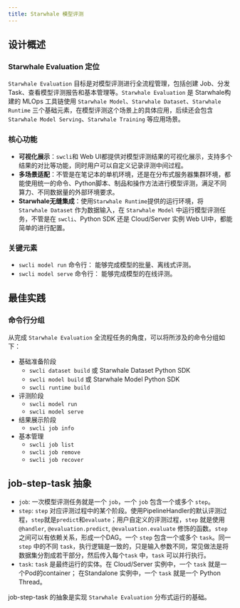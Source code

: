 ```yaml
---
title: Starwhale 模型评测
---
```


## 设计概述

### Starwhale Evaluation 定位

`Starwhale Evaluation` 目标是对模型评测进行全流程管理，包括创建 Job、分发 Task、查看模型评测报告和基本管理等。`Starwhale Evaluation` 是 Starwhale构建的 MLOps 工具链使用 `Starwhale Model`、`Starwhale Dataset`、`Starwhale Runtime` 三个基础元素，在模型评测这个场景上的具体应用，后续还会包含 `Starwhale Model Serving`、`Starwhale Training` 等应用场景。

### 核心功能

- **可视化展示**：`swcli`和 Web UI都提供对模型评测结果的可视化展示，支持多个结果的对比等功能，同时用户可以自定义记录评测中间过程。
- **多场景适配**：不管是在笔记本的单机环境，还是在分布式服务器集群环境，都能使用统一的命令、Python脚本、制品和操作方法进行模型评测，满足不同算力、不同数据量的外部环境要求。
- **Starwhale无缝集成**：使用`Starwhale Runtime`提供的运行环境，将 `Starwhale Dataset` 作为数据输入，在 `Starwhale Model` 中运行模型评测任务，不管是在 `swcli`、Python SDK 还是 Cloud/Server 实例 Web UI中，都能简单的进行配置。

### 关键元素

- `swcli model run` 命令行： 能够完成模型的批量、离线式评测。
- `swcli model serve` 命令行： 能够完成模型的在线评测。

## 最佳实践

### 命令行分组

从完成 `Starwhale Evaluation` 全流程任务的角度，可以将所涉及的命令分组如下：

- 基础准备阶段
  - `swcli dataset build` 或 Starwhale Dataset Python SDK
  - `swcli model build` 或 Starwhale Model Python SDK
  - `swcli runtime build`
- 评测阶段
  - `swcli model run`
  - `swcli model serve`
- 结果展示阶段
  - `swcli job info`
- 基本管理
  - `swcli job list`
  - `swcli job remove`
  - `swcli job recover`

## job-step-task 抽象

- `job`: 一次模型评测任务就是一个 `job`，一个 `job` 包含一个或多个 `step`。
- `step`: `step` 对应评测过程中的某个阶段。使用PipelineHandler的默认评测过程，`step`就是`predict`和`evaluate`；用户自定义的评测过程，`step` 就是使用 `@handler`, `@evaluation.predict`, `@evaluation.evaluate` 修饰的函数。`step` 之间可以有依赖关系，形成一个DAG。一个 `step` 包含一个或多个 `task`。同一 `step` 中的不同 `task`，执行逻辑是一致的，只是输入参数不同，常见做法是将数据集分割成若干部分，然后传入每个`task` 中，`task` 可以并行执行。
- `task`: `task` 是最终运行的实体。在 Cloud/Server 实例中，一个 `task` 就是一个Pod的container； 在Standalone 实例中，一个 `task` 就是一个 Python Thread。

job-step-task 的抽象是实现 `Starwhale Evaluation` 分布式运行的基础。
